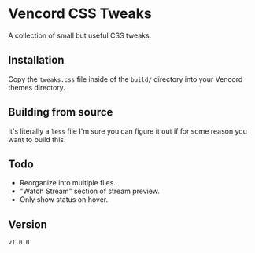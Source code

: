 # Vencord CSS Tweaks

A collection of small but useful CSS tweaks.

## Installation

Copy the `tweaks.css` file inside of the `build/` directory into your Vencord themes directory.

## Building from source

It's literally a `less` file I'm sure you can figure it out if for some reason you want to build this.

## Todo

* Reorganize into multiple files.
* "Watch Stream" section of stream preview. 
* Only show status on hover.

## Version

`v1.0.0`